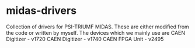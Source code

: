 # midas-drivers
Collection of drivers for PSI-TRIUMF MIDAS. These are either modified from the code or written by myself.   The devices which we mainly use are CAEN Digitizer - v1720 CAEN Digitizer - v1740 CAEN FPGA Unit - v2495

